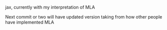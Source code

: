 jax, currently with my interpretation of MLA

Next commit or two will have updated version taking from how other people have implemented MLA
